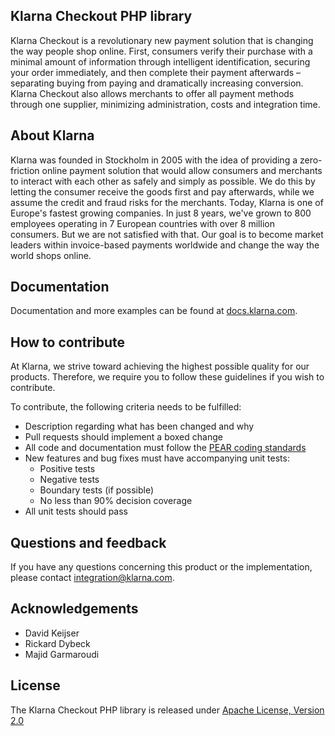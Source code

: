 ## Klarna Checkout PHP library
Klarna Checkout is a revolutionary new payment solution that is changing the way
people shop online. First, consumers verify their purchase with a minimal
amount of information through intelligent identification, securing your order
immediately, and then complete their payment afterwards – separating buying
from paying and dramatically increasing conversion. Klarna Checkout also allows
merchants to offer all payment methods through one supplier, minimizing
administration, costs and integration time.

## About Klarna
Klarna was founded in Stockholm in 2005 with the idea of providing a
zero-friction online payment solution that would allow consumers and merchants
to interact with each other as safely and simply as possible. We do this by
letting the consumer receive the goods first and pay afterwards, while we assume
the credit and fraud risks for the merchants. Today, Klarna is one of Europe's
fastest growing companies. In just 8 years, we've grown to 800 employees
operating in 7 European countries with over 8 million consumers. But we are not
satisfied with that. Our goal is to become market leaders within invoice-based
payments worldwide and change the way the world shops online.

## Documentation
Documentation and more examples can be found at
[docs.klarna.com](https://docs.klarna.com).

## How to contribute
At Klarna, we strive toward achieving the highest possible quality for our
products. Therefore, we require you to follow these guidelines if you wish
to contribute.

To contribute, the following criteria needs to be fulfilled:
* Description regarding what has been changed and why
* Pull requests should implement a boxed change
* All code and documentation must follow the
[PEAR coding standards](http://pear.php.net/manual/en/standards.php)
* New features and bug fixes must have accompanying unit tests:
    * Positive tests
    * Negative tests
    * Boundary tests (if possible)
    * No less than 90% decision coverage
* All unit tests should pass

## Questions and feedback
If you have any questions concerning this product or the implementation,
please contact [integration@klarna.com](mailto:integration@klarna.com).

## Acknowledgements
* David Keijser
* Rickard Dybeck
* Majid Garmaroudi

## License
The Klarna Checkout PHP library is released under
[Apache License, Version 2.0](http://www.apache.org/LICENSE-2.0)
